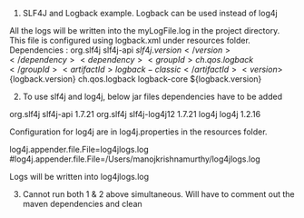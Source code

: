 1) SLF4J and Logback example. Logback can be used instead of log4j

All the logs will be written into the myLogFile.log in the project directory.
This file is configured using logback.xml under resources folder.
Dependencies :
<dependency>
            <groupId>org.slf4j</groupId>
            <artifactId>slf4j-api</artifactId>
            <version>${slf4j.version}</version>
        </dependency>
        <dependency>
            <groupId>ch.qos.logback</groupId>
            <artifactId>logback-classic</artifactId>
            <version>${logback.version}</version>
        </dependency>
        <dependency>
            <groupId>ch.qos.logback</groupId>
            <artifactId>logback-core</artifactId>
            <version>${logback.version}</version>
        </dependency>

2)  To use slf4j and log4j, below jar files dependencies have to be added 


<dependency>
    <groupId>org.slf4j</groupId>
    <artifactId>slf4j-api</artifactId>
    <version>1.7.21</version>
</dependency>

<dependency>
    <groupId>org.slf4j</groupId>
    <artifactId>slf4j-log4j12</artifactId>
    <version>1.7.21</version>
</dependency>

<dependency>
    <groupId>log4j</groupId>
    <artifactId>log4j</artifactId>
    <version>1.2.16</version>
</dependency>

Configuration for log4j are in log4j.properties in the resources folder.

log4j.appender.file.File=log4jlogs.log
#log4j.appender.file.File=/Users/manojkrishnamurthy/log4jlogs.log

Logs will be written into log4jlogs.log

3) Cannot run both 1 & 2 above simultaneous. Will have to comment out the maven dependencies and clean



 
